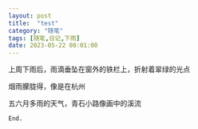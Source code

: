 ```yaml
---
layout: post
title:  "test"
category: "随笔"
tags: [随笔,日记,下雨]
date: 2023-05-22 00:01:00
---
```


上周下雨后，雨滴垂坠在窗外的铁栏上，折射着翠绿的光点

烟雨朦胧得，像是在杭州

五六月多雨的天气，青石小路像画中的溪流

`End.`